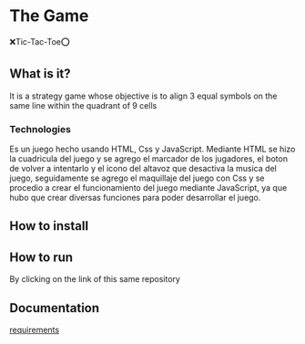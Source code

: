 # The Game
❌Tic-Tac-Toe⭕

## What is it?
It is a strategy game whose objective is to align 3 equal symbols on the same line within the quadrant of 9 cells

### Technologies
Es un juego hecho usando HTML, Css y JavaScript. Mediante HTML se hizo la cuadricula del juego y se agrego el marcador de los jugadores, el boton de volver a intentarlo y el icono del altavoz que desactiva la musica del juego, seguidamente se agrego el maquillaje del juego con Css y se procedio a crear el funcionamiento del juego mediante JavaScript, ya que hubo que crear diversas funciones para poder desarrollar el juego.

## How to install

## How to run
By clicking on the link of this same repository

## Documentation

[requirements](./docs/readme.md)
